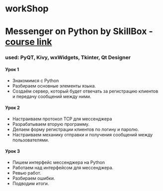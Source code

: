 # workShop
# Messenger on Python by SkillBox - [course link](https://intensive.skillbox.ru/messenger-python/)
### used: PyQT, Kivy, wxWidgets, Tkinter, Qt Designer
#### Урок 1
- Знакомимся с Python
- Разбираем основные элементы языка.
- Создаём сервер, который будет отвечать за регистрацию клиентов и передачу сообщений между ними.
#### Урок 2
- Настраиваем протокол TCP для мессенджера
- Разрабатываем вторую программу.
- Делаем форму регистрации клиентов по логину и паролю.
- Настраиваем механику отправки и получения сообщений между пользователями.
#### Урок 3
- Пишем интерфейс мессенджера на Python
- Работаем над интерфейсом для мессенджера.
- Ревью работ.
- Разбираем ошибки.
- Подводим итоги.
